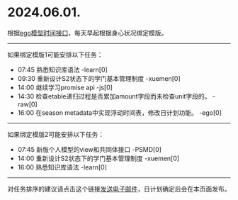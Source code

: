 # 2024.06.01.

根据[ego模型时间接口](https://gitee.com/hyg/blog/blob/master/timeflow.md)，每天早起根据身心状况绑定模版。

---
如果绑定模版1可能安排以下任务：

- 07:45	熟悉知识库语法 -learn[0]
- 09:30	重新设计S2状态下的学门基本管理制度 -xuemen[0]
- 14:00	继续学习promise api -js[0]
- 14:30	检查etable递归过程是否累加amount字段而未检查unit字段的。 -raw[0]
- 16:00	在season metadata中实现浮动时间表，修改日计划功能。 -ego[0]

---
如果绑定模版2可能安排以下任务：

- 07:45	新版个人模型的view和共同体接口 -PSMD[0]
- 14:00	重新设计S2状态下的学门基本管理制度 -xuemen[0]
- 16:00	熟悉知识库语法 -learn[0]

---
对任务排序的建议请点击这个链接<a href="mailto:huangyg@mars22.com?subject=关于2024.06.01.任务排序的建议&body=date: 20240601%0D%0Afile: ../../blog/release/time/d.20240601.md%0D%0A---请勿修改邮件主题及以上内容---%0D%0A">发送电子邮件</a>，日计划确定后会在本页面发布。